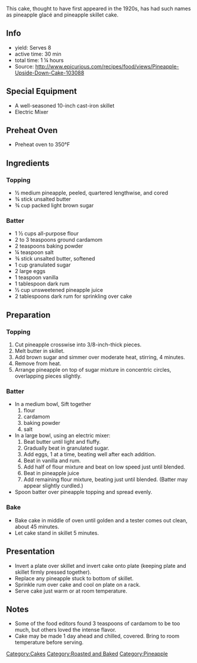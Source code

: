 This cake, thought to have first appeared in the 1920s, has had such
names as pineapple glacé and pineapple skillet cake.

## Info

-   yield: Serves 8
-   active time: 30 min
-   total time: 1 ¼ hours
-   Source:
    <http://www.epicurious.com/recipes/food/views/Pineapple-Upside-Down-Cake-103088>

## Special Equipment

-   A well-seasoned 10-inch cast-iron skillet
-   Electric Mixer

## Preheat Oven

-   Preheat oven to 350°F

## Ingredients

### Topping

-   ½ medium pineapple, peeled, quartered lengthwise, and cored
-   ¾ stick unsalted butter
-   ¾ cup packed light brown sugar

### Batter

-   1 ½ cups all-purpose flour
-   2 to 3 teaspoons ground cardamom
-   2 teaspoons baking powder
-   ¼ teaspoon salt
-   ¾ stick unsalted butter, softened
-   1 cup granulated sugar
-   2 large eggs
-   1 teaspoon vanilla
-   1 tablespoon dark rum
-   ½ cup unsweetened pineapple juice
-   2 tablespoons dark rum for sprinkling over cake

## Preparation

### Topping

1.  Cut pineapple crosswise into 3/8-inch-thick pieces.
2.  Melt butter in skillet.
3.  Add brown sugar and simmer over moderate heat, stirring, 4 minutes.
4.  Remove from heat.
5.  Arrange pineapple on top of sugar mixture in concentric circles,
    overlapping pieces slightly.

### Batter

-   In a medium bowl, Sift together
    1.  flour
    2.  cardamom
    3.  baking powder
    4.  salt
-   In a large bowl, using an electric mixer:
    1.  Beat butter until light and fluffy.
    2.  Gradually beat in granulated sugar.
    3.  Add eggs, 1 at a time, beating well after each addition.
    4.  Beat in vanilla and rum.
    5.  Add half of flour mixture and beat on low speed just until
        blended.
    6.  Beat in pineapple juice
    7.  Add remaining flour mixture, beating just until blended. (Batter
        may appear slightly curdled.)
-   Spoon batter over pineapple topping and spread evenly.

### Bake

-   Bake cake in middle of oven until golden and a tester comes out
    clean, about 45 minutes.
-   Let cake stand in skillet 5 minutes.

## Presentation

-   Invert a plate over skillet and invert cake onto plate (keeping
    plate and skillet firmly pressed together).
-   Replace any pineapple stuck to bottom of skillet.
-   Sprinkle rum over cake and cool on plate on a rack.
-   Serve cake just warm or at room temperature.

## Notes

-   Some of the food editors found 3 teaspoons of cardamom to be too
    much, but others loved the intense flavor.
-   Cake may be made 1 day ahead and chilled, covered. Bring to room
    temperature before serving.

[Category:Cakes](Category:Cakes "wikilink") [Category:Roasted and
Baked](Category:Roasted_and_Baked "wikilink")
[Category:Pineapple](Category:Pineapple "wikilink")